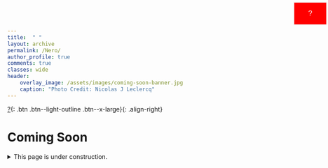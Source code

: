 ```yaml
---
title:  " "
layout: archive
permalink: /Nero/
author_profile: true
comments: true
classes: wide
header:
    overlay_image: /assets/images/coming-soon-banner.jpg
    caption: "Photo Credit: Nicolas J Leclercq"
---
```


<html>
<head>
<style>
.button {
  border: none;
  padding: 16px 32px;
  text-align: center;
  text-decoration: none;
  display: inline-block;
  font-size: 16px;
  margin: 4px 2px;
  transition-duration: 0.4s;
  position:absolute;
  top:0;
  right:0;
  cursor: pointer;
}
.button1 {
  background-color: red; 
  color: #f3f6f6; 
  border: 2px solid #f3f6f6;
}
.button1:hover {
  background-color: #4CAF50;
  color: red;
}

</style>
</head>
<body>

<button class="button button1" onclick="window.location.href='justinkleidermacher.com/secret-page/';">?</button>

</body>
</html>

[?](https://justinkleidermacher.com/secret-page){: .btn .btn--light-outline .btn--x-large}{: .align-right}

# Coming Soon

<details>
  <summary>This page is under construction. </summary>
  
  <span style="font-family:Courier; font-size:0.5em; color:blue;"> YMNX UFLJ NX STY BMFY NY XJJRX - XHFS YMJ YTU WNLMY KTW FS NSANXNGQJ GZYYTS </span>
  
</details>





